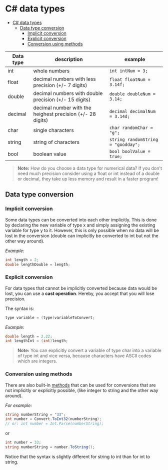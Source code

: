 # C# data types

- [C# data types](#c-data-types)
  - [Data type conversion](#data-type-conversion)
    - [Implicit conversion](#implicit-conversion)
    - [Explicit conversion](#explicit-conversion)
    - [Conversion using methods](#conversion-using-methods)

|Data type|description|example|
|---|---|---|
|int|whole numbers|`int intNum = 3;`|
|float|decimal numbers with less precision (+/- 7 digits)|`float floatNum = 3.14f;`|
|double|decimal numbers with double precision (+/- 15 digits)|`double doubleNum = 3.14;`|
|decimal|decimal number with the heighest precision (+/- 28 digits)|`decimal decimalNum = 3.14d;`|
|char|single characters|`char randomChar = "g";`|
|string|string of characters|`string randomString = "goodday";`|
|bool|boolean value|`bool boolValue = true;`|

>**Note:** How do you choose a data type for numerical data? If you don't need much precision consider using a float or int instead of a double or decimal, they take up less memory and result in a faster program!

## Data type conversion

### Implicit conversion

Some data types can be converted into each other implicitly. This is done by declaring the new variable of type x and simply assigning the existing variable for type y to it. However, this is only possible when no data will be lost in the conversion (double can implicitly be converted to int but not the other way around).

*Example:*

```c#
int length = 2;
double lengthDouble = length;
```

### Explicit conversion

For data types that cannot be implicitly converted because data would be lost, you can use a **cast operation**. Hereby, you accept that you will lose precision.

The syntax is:

```c#
type variable = (type)variableToConvert;
```

*Example:*

```c#
double length = 2.22;
int lengthInt = (int)length;
```

>**Note:** You can explicitly convert a variable of type char into a variable of type int and vice versa, because characters have ASCII codes which are integers.

### Conversion using methods

There are also built-in [methods](7_methods.md) that can be used for conversions that are not implicitly or explicitly possible, (like integer to string and the other way around).

*For example:*

```c#
string numberString = "33";
int number = Convert.ToInt32(numberString);
// or: int number = Int.Parse(numberString);
```

or 

```c#
int number = 33;
string numberString = number.ToString();
```
Notice that the syntax is slightly different for string to int than for int to string.
